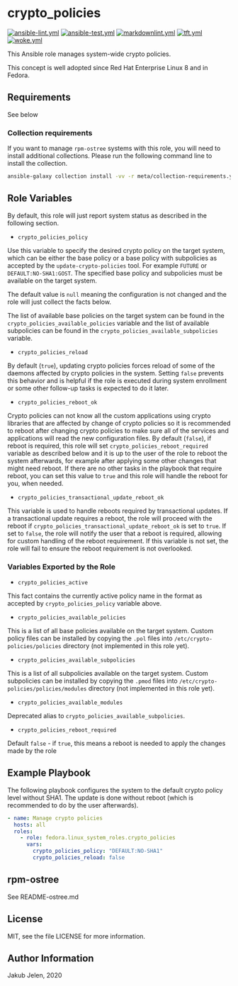# crypto_policies

[![ansible-lint.yml](https://github.com/fedora.linux_system_roles.crypto_policies/actions/workflows/ansible-lint.yml/badge.svg)](https://github.com/fedora.linux_system_roles.crypto_policies/actions/workflows/ansible-lint.yml) [![ansible-test.yml](https://github.com/fedora.linux_system_roles.crypto_policies/actions/workflows/ansible-test.yml/badge.svg)](https://github.com/fedora.linux_system_roles.crypto_policies/actions/workflows/ansible-test.yml) [![markdownlint.yml](https://github.com/fedora.linux_system_roles.crypto_policies/actions/workflows/markdownlint.yml/badge.svg)](https://github.com/fedora.linux_system_roles.crypto_policies/actions/workflows/markdownlint.yml) [![tft.yml](https://github.com/fedora.linux_system_roles.crypto_policies/actions/workflows/tft.yml/badge.svg)](https://github.com/fedora.linux_system_roles.crypto_policies/actions/workflows/tft.yml) [![woke.yml](https://github.com/fedora.linux_system_roles.crypto_policies/actions/workflows/woke.yml/badge.svg)](https://github.com/fedora.linux_system_roles.crypto_policies/actions/workflows/woke.yml)

This Ansible role manages system-wide crypto policies.

This concept is well adopted since Red Hat Enterprise Linux 8 and in Fedora.

## Requirements

See below

### Collection requirements

If you want to manage `rpm-ostree` systems with this role, you will need to
install additional collections.  Please run the following command line to
install the collection.

```bash
ansible-galaxy collection install -vv -r meta/collection-requirements.yml
```

## Role Variables

By default, this role will just report system status as described in the
following section.

* `crypto_policies_policy`

Use this variable to specify the desired crypto policy on the target system,
which can be either the base policy or a base policy with subpolicies
as accepted by the `update-crypto-policies` tool. For example `FUTURE` or
`DEFAULT:NO-SHA1:GOST`. The specified base policy and subpolicies
must be available on the target system.

The default value is `null` meaning the configuration is not changed and
the role will just collect the facts below.

The list of available base policies on the target system can be found in the
`crypto_policies_available_policies` variable and the list of available
subpolicies can be found in the `crypto_policies_available_subpolicies` variable.

* `crypto_policies_reload`

By default (`true`), updating crypto policies forces reload of some of
the daemons affected by crypto policies in the system. Setting `false`
prevents this behavior and is helpful if the role is executed during system
enrollment or some other follow-up tasks is expected to do it later.

* `crypto_policies_reboot_ok`

Crypto policies can not know all the custom applications using crypto
libraries that are affected by change of crypto policies so it is recommended
to reboot after changing crypto policies to make sure all of the services
and applications will read the new configuration files. By default (`false`),
if reboot is required, this role will set `crypto_policies_reboot_required`
variable as described below and it is up to the user of the role to reboot
the system afterwards, for example after applying some other changes that might
need reboot. If there are no other tasks in the playbook that require reboot,
you can set this value to `true` and this role will handle the reboot for you,
when needed.

* `crypto_policies_transactional_update_reboot_ok`

This variable is used to handle reboots required by transactional updates.
If a transactional update requires a reboot, the role will proceed with the
reboot if `crypto_policies_transactional_update_reboot_ok` is set to `true`. If set
to `false`, the role will notify the user that a reboot is required, allowing
for custom handling of the reboot requirement. If this variable is not set,
the role will fail to ensure the reboot requirement is not overlooked.

### Variables Exported by the Role

* `crypto_policies_active`

This fact contains the currently active policy name in the format as accepted
by `crypto_policies_policy` variable above.

* `crypto_policies_available_policies`

This is a list of all base policies available on the target system.
Custom policy files can be installed by copying the `.pol` files into
`/etc/crypto-policies/policies` directory (not implemented in this role yet).

* `crypto_policies_available_subpolicies`

This is a list of all subpolicies available on the target system.
Custom subpolicies can be installed by copying the `.pmod` files into
`/etc/crypto-policies/policies/modules` directory (not implemented in this
role yet).

* `crypto_policies_available_modules`

Deprecated alias to `crypto_policies_available_subpolicies`.

* `crypto_policies_reboot_required`

Default `false` - if `true`, this means a reboot is needed to apply
the changes made by the role

## Example Playbook

The following playbook configures the system to the default crypto policy
level without SHA1. The update is done without reboot (which is recommended
to do by the user afterwards).

```yaml
- name: Manage crypto policies
  hosts: all
  roles:
    - role: fedora.linux_system_roles.crypto_policies
      vars:
        crypto_policies_policy: "DEFAULT:NO-SHA1"
        crypto_policies_reload: false

```

## rpm-ostree

See README-ostree.md

## License

MIT, see the file LICENSE for more information.

## Author Information

Jakub Jelen, 2020

